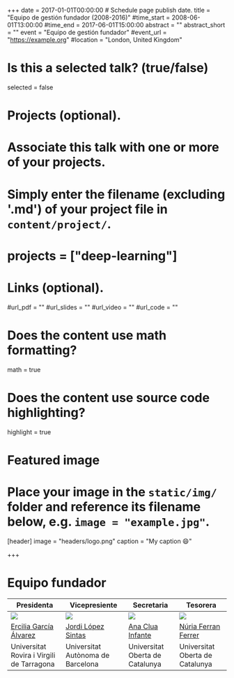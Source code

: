 +++
date = 2017-01-01T00:00:00  # Schedule page publish date.
title = "Equipo de gestión fundador (2008-2016)"
#time_start = 2008-06-01T13:00:00
#time_end = 2017-06-01T15:00:00
abstract = ""
abstract_short = ""
event = "Equipo de gestión fundador"
#event_url = "https://example.org"
#location = "London, United Kingdom"

# Is this a selected talk? (true/false)
selected = false

# Projects (optional).
#   Associate this talk with one or more of your projects.
#   Simply enter the filename (excluding '.md') of your project file in `content/project/`.
# projects = ["deep-learning"]

# Links (optional).
#url_pdf = ""
#url_slides = ""
#url_video = ""
#url_code = ""

# Does the content use math formatting?
math = true

# Does the content use source code highlighting?
highlight = true

# Featured image
# Place your image in the `static/img/` folder and reference its filename below, e.g. `image = "example.jpg"`.
[header]
image = "headers/logo.png"
caption = "My caption :smile:"

+++

# Equipo fundador

Presidenta | Vicepresiente | Secretaria | Tesorera |
------------ | ------------- | ------------- | -------------
![](http://espacual2.netlify.com/talk/egarcia.jpg) | ![](http://espacual2.netlify.com/talk/jlopez.jpg) | ![](http://espacual2.netlify.com/talk/aclua.jpg) | ![](http://espacual2.netlify.com/talk/nferran.jpg)
[Ercilia García Álvarez](mariaercilia.garcia@urv.cat)| [Jordi López Sintas](Jordi.Lopez@uab.cat) | [Ana Clua Infante](acluai@uoc.edu)   | [Núria Ferran Ferrer](mailto:nferranf@uoc.edu)
Universitat Rovira i Virgili de Tarragona | Universitat Autònoma de Barcelona | Universitat Oberta de Catalunya | Universitat Oberta de Catalunya


